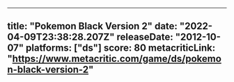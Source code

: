 
---
title: "Pokemon Black Version 2"
date: "2022-04-09T23:38:28.207Z"
releaseDate: "2012-10-07"
platforms: ["ds"]
score: 80
metacriticLink: "https://www.metacritic.com/game/ds/pokemon-black-version-2"
---
